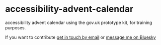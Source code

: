 # accessibility-advent-calendar
accessibility advent calendar using the gov.uk prototype kit, for training purposes. 

If you want to contribute <a href="mailto:lorithomson@hotmail.co.uk">get in touch by email</a> or <a href="https://bsky.app/profile/lori-t.bsky.social">message me on Bluesky</a>

